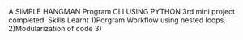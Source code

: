 A SIMPLE HANGMAN Program CLI USING PYTHON
3rd mini project  completed.
Skills Learnt 1)Porgram Workflow using nested loops.
2)Modularization of code
3)

